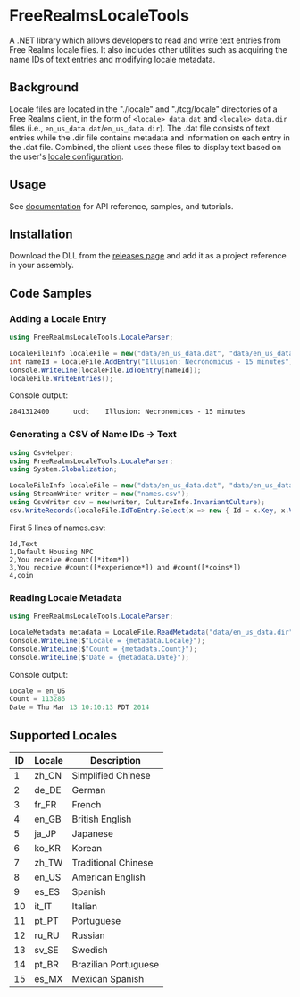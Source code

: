 # FreeRealmsLocaleTools

A .NET library which allows developers to read and write text entries
from Free Realms locale files. It also includes other utilities such as
acquiring the name IDs of text entries and modifying locale metadata.

## Background

Locale files are located in the "./locale" and "./tcg/locale" directories of a
Free Realms client, in the form of `<locale>_data.dat` and `<locale>_data.dir`
files (i.e., `en_us_data.dat`/`en_us_data.dir`). The .dat file consists of text
entries while the .dir file contains metadata and information on each entry in
the .dat file. Combined, the client uses these files to display text based on
the user's [locale configuration](#supported-locales).

## Usage

See [documentation](https://udaya-x2.github.io/FreeRealmsLocaleTools) for
API reference, samples, and tutorials.

## Installation

Download the DLL from the [releases page](https://github.com/Udaya-X2/FreeRealmsLocaleTools/releases) and add it as a project reference in your assembly.

## Code Samples

### Adding a Locale Entry

```cs
using FreeRealmsLocaleTools.LocaleParser;

LocaleFileInfo localeFile = new("data/en_us_data.dat", "data/en_us_data.dir");
int nameId = localeFile.AddEntry("Illusion: Necronomicus - 15 minutes");
Console.WriteLine(localeFile.IdToEntry[nameId]);
localeFile.WriteEntries();
```

Console output:

```
2841312400      ucdt    Illusion: Necronomicus - 15 minutes
```

### Generating a CSV of Name IDs -> Text

```cs
using CsvHelper;
using FreeRealmsLocaleTools.LocaleParser;
using System.Globalization;

LocaleFileInfo localeFile = new("data/en_us_data.dat", "data/en_us_data.dir");
using StreamWriter writer = new("names.csv");
using CsvWriter csv = new(writer, CultureInfo.InvariantCulture);
csv.WriteRecords(localeFile.IdToEntry.Select(x => new { Id = x.Key, x.Value.Text }));
```

First 5 lines of names.csv:

```
Id,Text
1,Default Housing NPC
2,You receive #count([*item*])
3,You receive #count([*experience*]) and #count([*coins*])
4,coin
```

### Reading Locale Metadata

```cs
using FreeRealmsLocaleTools.LocaleParser;

LocaleMetadata metadata = LocaleFile.ReadMetadata("data/en_us_data.dir");
Console.WriteLine($"Locale = {metadata.Locale}");
Console.WriteLine($"Count = {metadata.Count}");
Console.WriteLine($"Date = {metadata.Date}");
```

Console output:

```cs
Locale = en_US
Count = 113286
Date = Thu Mar 13 10:10:13 PDT 2014
```

## Supported Locales

| ID | Locale | Description          |
|----|--------|----------------------|
| 1  | zh_CN  | Simplified Chinese   |
| 2  | de_DE  | German               |
| 3  | fr_FR  | French               |
| 4  | en_GB  | British English      |
| 5  | ja_JP  | Japanese             |
| 6  | ko_KR  | Korean               |
| 7  | zh_TW  | Traditional Chinese  |
| 8  | en_US  | American English     |
| 9  | es_ES  | Spanish              |
| 10 | it_IT  | Italian              |
| 11 | pt_PT  | Portuguese           |
| 12 | ru_RU  | Russian              |
| 13 | sv_SE  | Swedish              |
| 14 | pt_BR  | Brazilian Portuguese |
| 15 | es_MX  | Mexican Spanish      |
